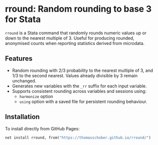 # rround: Random rounding to base 3 for Stata

`rround` is a Stata command that randomly rounds numeric values up or down to the nearest multiple of 3. Useful for producing rounded, anonymised counts when reporting statistics derived from microdata.

## Features

- Random rounding with 2/3 probability to the nearest multiple of 3, and 1/3 to the second nearest. Values already divisible by 3 remain unchanged.
- Generates new variables with the `_rr` suffix for each input variable.
- Supports consistent rounding across variables and sessions using:
  - `harmonize` option 
  - `using` option with a saved file for persistent rounding behaviour.

## Installation

To install directly from GitHub Pages:

```stata
net install rround, from("https://thomasschober.github.io/rround/")
